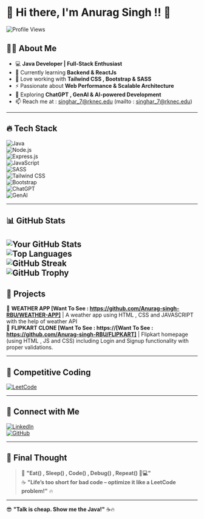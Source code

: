 # 🚀 Hi there, I'm Anurag Singh !! 👋  

![Profile Views](https://komarev.com/ghpvc/?username=yourusername&color=blue&style=flat)  

## 🧑‍💻 About Me  
- 💻 **Java Developer | Full-Stack Enthusiast**  
- 🌱 Currently learning **Backend & ReactJs**  
- 🎨 Love working with **Tailwind CSS , Bootstrap & SASS**  
- ⚡ Passionate about **Web Performance & Scalable Architecture**  
- 🤖 Exploring **ChatGPT , GenAI & AI-powered Development**  
- 📫 Reach me at : singhar_7@rknec.edu (mailto : singhar_7@rknec.edu)  

---

## 🔥 Tech Stack  
![Java](https://img.shields.io/badge/Java-ED8B00?style=for-the-badge&logo=java&logoColor=white)  
![Node.js](https://img.shields.io/badge/Node.js-339933?style=for-the-badge&logo=node.js&logoColor=white)  
![Express.js](https://img.shields.io/badge/Express.js-000000?style=for-the-badge&logo=express&logoColor=white)  
![JavaScript](https://img.shields.io/badge/JavaScript-F7DF1E?style=for-the-badge&logo=javascript&logoColor=black)  
![SASS](https://img.shields.io/badge/SASS-CC6699?style=for-the-badge&logo=sass&logoColor=white)  
![Tailwind CSS](https://img.shields.io/badge/Tailwind%20CSS-38B2AC?style=for-the-badge&logo=tailwind-css&logoColor=white)  
![Bootstrap](https://img.shields.io/badge/Bootstrap-7952B3?style=for-the-badge&logo=bootstrap&logoColor=white)  
![ChatGPT](https://img.shields.io/badge/ChatGPT-00A67E?style=for-the-badge&logo=openai&logoColor=white)  
![GenAI](https://img.shields.io/badge/Generative%20AI-FF9900?style=for-the-badge&logo=artificial-intelligence&logoColor=white)  

---

## 📊 GitHub Stats  
![Your GitHub Stats](https://github-readme-stats.vercel.app/api?username=Anurag-singh-RBU&show_icons=true&theme=tokyonight)  
![Top Languages](https://github-readme-stats.vercel.app/api/top-langs/?username=devmaster&layout=compact&theme=tokyonight)  
![GitHub Streak](https://streak-stats.demolab.com/?user=devmaster&theme=tokyonight)  
![GitHub Trophy](https://github-profile-trophy.vercel.app/?username=devmaster&theme=tokyonight&no-frame=true&margin-w=5)  
---

## 📌 Projects  
🚀 **WEATHER APP [Want To See : https://github.com/Anurag-singh-RBU/WEATHER-APP]** | A weather app using HTML , CSS and JAVASCRIPT with the help of weather API  
🔹 **FLIPKART CLONE [Want To See : https://[Want To See : https://github.com/Anurag-singh-RBU/FLIPKART]** | Flipkart homepage (using HTML , JS and CSS) including Login and Signup functionality with proper validations.  

---

## 🎯 Competitive Coding  
[![LeetCode](https://img.shields.io/badge/LeetCode-FFA116?style=for-the-badge&logo=leetcode&logoColor=black)](https://leetcode.com/yourleetcodeprofile)  

---

## 🤝 Connect with Me  
[![LinkedIn](https://img.shields.io/badge/LinkedIn-0A66C2?style=for-the-badge&logo=linkedin&logoColor=white)](https://www.linkedin.com/in/yourprofile)  
[![GitHub](https://img.shields.io/badge/GitHub-181717?style=for-the-badge&logo=github&logoColor=white)](https://github.com/yourusername)  

---

## 🎯 **Final Thought**  
> 🚀 **"Eat() , Sleep() , Code() , Debug() , Repeat() 🔁💻"**  
> ☕ **"Life’s too short for bad code – optimize it like a LeetCode problem!"** 🔥 
---

😎 **"Talk is cheap. Show me the Java!"** ☕🔥  
